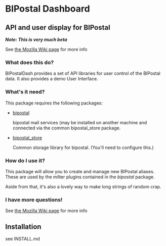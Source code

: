 BIPostal Dashboard
==

API and user display for BIPostal
--

***Note: This is very much beta***

See <a href="https://wiki.mozilla.org/Services/Notifications/Bipostal">the Mozilla Wiki page</a> for more info

### What does this do?

BIPostalDash provides a set of API libraries for user control of the 
BIPostal data. It also provides a demo User Interface.

### What's it need?

This package requires the following packages:

* <a href="https://github.com/mozilla-services/bipostal">bipostal</a>

    bipostal mail services (may be installed on another machine and 
    connected via the common bipostal_store package.

* <a href="https://github.com/jrconlin/bipostal_store">bipostal_store</a>

    Common storage library for bipostal. (You'll need to configure this.)

### How do I use it?

This package will allow you to create and manage new BIPostal aliases. These
are used by the milter plugins contained in the *bipostal* package. 

Aside from that, it's also a lovely way to make long strings of random crap. 

### I have more questions!

See <a href="https://wiki.mozilla.org/Services/Notifications/Bipostal">the Mozilla Wiki page</a> for more info

## Installation

see INSTALL.md
